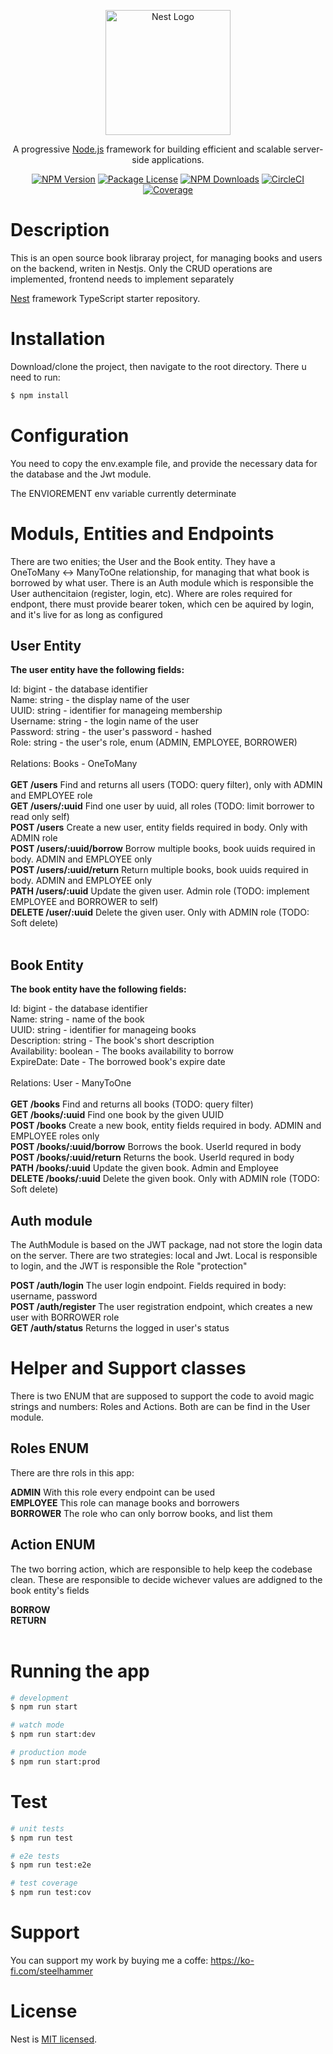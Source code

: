 <p align="center">
  <a href="http://nestjs.com/" target="blank"><img src="https://nestjs.com/img/logo-small.svg" width="200" alt="Nest Logo" /></a>
</p>

[circleci-image]: https://img.shields.io/circleci/build/github/nestjs/nest/master?token=abc123def456
[circleci-url]: https://circleci.com/gh/nestjs/nest

  <p align="center">A progressive <a href="http://nodejs.org" target="_blank">Node.js</a> framework for building efficient and scalable server-side applications.</p>
    <p align="center">
<a href="https://www.npmjs.com/~nestjscore" target="_blank"><img src="https://img.shields.io/npm/v/@nestjs/core.svg" alt="NPM Version" /></a>
<a href="https://www.npmjs.com/~nestjscore" target="_blank"><img src="https://img.shields.io/npm/l/@nestjs/core.svg" alt="Package License" /></a>
<a href="https://www.npmjs.com/~nestjscore" target="_blank"><img src="https://img.shields.io/npm/dm/@nestjs/common.svg" alt="NPM Downloads" /></a>
<a href="https://circleci.com/gh/nestjs/nest" target="_blank"><img src="https://img.shields.io/circleci/build/github/nestjs/nest/master" alt="CircleCI" /></a>
<a href="https://coveralls.io/github/nestjs/nest?branch=master" target="_blank"><img src="https://coveralls.io/repos/github/nestjs/nest/badge.svg?branch=master#9" alt="Coverage" /></a>

# Description

This is an open source book libraray project, for managing books and users on the backend, writen in Nestjs.
Only the CRUD operations are implemented, frontend needs to implement separately 

[Nest](https://github.com/nestjs/nest) framework TypeScript starter repository.

# Installation

Download/clone the project, then navigate to the root directory. There u need to run:

```bash
$ npm install
```

# Configuration

You need to copy the env.example file, and provide the necessary data for the database and the Jwt module.

The ENVIOREMENT env variable currently determinate 

# Moduls, Entities and Endpoints

There are two enities; the User and the Book entity. They have a OneToMany <-> ManyToOne relationship, for managing that what book is borrowed by what user.
There is an Auth module which is responsible the User authencitaion (register, login, etc). Where are roles required for endpont, there must provide bearer token, which cen be aquired by login, and it's live for as long as configured

## User Entity

<p><b>The user entity have the following fields:</b></p>

Id: bigint - the database identifier <br>
Name: string - the display name of the user <br>
UUID: string - identifier for manageing membership <br>
Username: string - the login name of the user <br>
Password: string - the user's password - hashed <br>
Role: string - the user's role, enum (ADMIN, EMPLOYEE, BORROWER) <br>
<br>
Relations: Books - OneToMany <br>
<br>
<b>GET /users</b> Find and returns all users (TODO: query filter), only with ADMIN and EMPLOYEE role <br>
<b>GET /users/:uuid</b> Find one user by uuid, all roles (TODO: limit borrower to read only self) <br>
<b>POST /users</b> Create a new user, entity fields required in body. Only with ADMIN role <br>
<b>POST /users/:uuid/borrow</b> Borrow multiple books, book uuids required in body. ADMIN and EMPLOYEE only <br>
<b>POST /users/:uuid/return</b> Return multiple books, book uuids required in body. ADMIN and EMPLOYEE only <br>
<b>PATH /users/:uuid</b> Update the given user. Admin role (TODO: implement EMPLOYEE and BORROWER to self) <br>
<b>DELETE /user/:uuid</b> Delete the given user. Only with ADMIN role (TODO: Soft delete) <br>
<br>

## Book Entity

<p><b>The book entity have the following fields:</b></p>
Id: bigint - the database identifier <br>
Name: string - name of the book <br>
UUID: string - identifier for manageing books <br>
Description: string - The book's short description <br>
Availability: boolean - The books availability to borrow <br>
ExpireDate: Date - The borrowed book's expire date <br>
<br>
Relations: User - ManyToOne <br>
<br>
<b>GET /books</b> Find and returns all books (TODO: query filter) <br>
<b>GET /books/:uuid</b> Find one book by the given UUID <br>
<b>POST /books</b> Create a new book, entity fields required in body. ADMIN and EMPLOYEE roles only <br>
<b>POST /books/:uuid/borrow</b> Borrows the book. UserId requred in body <br>
<b>POST /books/:uuid/return</b> Returns the book. UserId requred in body <br>
<b>PATH /books/:uuid</b> Update the given book. Admin and Employee <br>
<b>DELETE /books/:uuid</b> Delete the given book. Only with ADMIN role (TODO: Soft delete) <br>

## Auth module

<p>The AuthModule is based on the JWT package, nad not store the login data on the server.
There are two strategies: local and Jwt.
Local is responsible to login, and the JWT is responsible the Role "protection"</p>

<b>POST /auth/login</b> The user login endpoint. Fields required in body: username, password <br>
<b>POST /auth/register</b> The user registration endpoint, which creates a new user with BORROWER role <br>
<b>GET /auth/status</b> Returns the logged in user's status <br>

# Helper and Support classes

<p>There is two ENUM that are supposed to support the code to avoid magic strings and numbers: Roles and Actions.
Both are can be find in the User module.</p>

## Roles ENUM

<p>There are thre rols in this app:</p>

<b>ADMIN</b> With this role every endpoint can be used <br>
<b>EMPLOYEE</b> This role can manage books and borrowers <br>
<b>BORROWER</b> The role who can only borrow books, and list them <br>

## Action ENUM
<p>The two borring action, which are responsible to help keep the codebase clean. These are responsible to decide wichever values are addigned to the book entity's fields</p>
<b>BORROW</b> <br>
<b>RETURN</b> <br>
<br>

# Running the app

```bash
# development
$ npm run start

# watch mode
$ npm run start:dev

# production mode
$ npm run start:prod
```

# Test

```bash
# unit tests
$ npm run test

# e2e tests
$ npm run test:e2e

# test coverage
$ npm run test:cov
```

# Support
You can support my work by buying me a coffe: https://ko-fi.com/steelhammer


# License

Nest is [MIT licensed](LICENSE).
